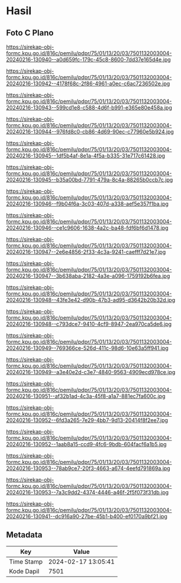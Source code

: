 # Hasil

## Foto C Plano

https://sirekap-obj-formc.kpu.go.id/816c/pemilu/pdpr/75/01/13/20/03/7501132003004-20240216-130940--a0d659fc-179c-45c8-8600-7dd37e165d4e.jpg

https://sirekap-obj-formc.kpu.go.id/816c/pemilu/pdpr/75/01/13/20/03/7501132003004-20240216-130942--4178f68c-2f86-4961-a0ec-c6ac7236502e.jpg

https://sirekap-obj-formc.kpu.go.id/816c/pemilu/pdpr/75/01/13/20/03/7501132003004-20240216-130943--599cd1e8-c588-4d6f-b991-e365e80e458a.jpg

https://sirekap-obj-formc.kpu.go.id/816c/pemilu/pdpr/75/01/13/20/03/7501132003004-20240216-130944--976fd8c0-cb86-4d69-90ec-c77960e5b924.jpg

https://sirekap-obj-formc.kpu.go.id/816c/pemilu/pdpr/75/01/13/20/03/7501132003004-20240216-130945--1df5b4af-8e1a-4f5a-b335-31e717c61428.jpg

https://sirekap-obj-formc.kpu.go.id/816c/pemilu/pdpr/75/01/13/20/03/7501132003004-20240216-130945--b35a00bd-7791-479a-8c4a-88265b0ccb7c.jpg

https://sirekap-obj-formc.kpu.go.id/816c/pemilu/pdpr/75/01/13/20/03/7501132003004-20240216-130946--f9b04f6a-3c03-407d-a338-aef5e357f1ba.jpg

https://sirekap-obj-formc.kpu.go.id/816c/pemilu/pdpr/75/01/13/20/03/7501132003004-20240216-130946--ce1c9606-1638-4a2c-ba48-fdf6bf6d1478.jpg

https://sirekap-obj-formc.kpu.go.id/816c/pemilu/pdpr/75/01/13/20/03/7501132003004-20240216-130947--2e6e4856-2f33-4c3a-9241-caefff7d21e7.jpg

https://sirekap-obj-formc.kpu.go.id/816c/pemilu/pdpr/75/01/13/20/03/7501132003004-20240216-130947--3b638aba-2182-4a3e-a096-1759192b6fea.jpg

https://sirekap-obj-formc.kpu.go.id/816c/pemilu/pdpr/75/01/13/20/03/7501132003004-20240216-130948--43fe3e42-d90b-47b3-ad95-d3642b20b32d.jpg

https://sirekap-obj-formc.kpu.go.id/816c/pemilu/pdpr/75/01/13/20/03/7501132003004-20240216-130948--c793dce7-9410-4cf9-8947-2ea970ca5de6.jpg

https://sirekap-obj-formc.kpu.go.id/816c/pemilu/pdpr/75/01/13/20/03/7501132003004-20240216-130949--769366ce-526d-411c-98d6-10e63a5ff941.jpg

https://sirekap-obj-formc.kpu.go.id/816c/pemilu/pdpr/75/01/13/20/03/7501132003004-20240216-130949--a3e40e2d-c3e7-4840-9563-4909ecd978ce.jpg

https://sirekap-obj-formc.kpu.go.id/816c/pemilu/pdpr/75/01/13/20/03/7501132003004-20240216-130951--af32b1ad-4c3a-45f8-a1a7-881ec7fa600c.jpg

https://sirekap-obj-formc.kpu.go.id/816c/pemilu/pdpr/75/01/13/20/03/7501132003004-20240216-130952--6fd3a265-7e29-4bb7-9d13-20414f8f2ee7.jpg

https://sirekap-obj-formc.kpu.go.id/816c/pemilu/pdpr/75/01/13/20/03/7501132003004-20240216-130952--1aab8a15-ccd9-4fc6-9bdb-604facf6a1b5.jpg

https://sirekap-obj-formc.kpu.go.id/816c/pemilu/pdpr/75/01/13/20/03/7501132003004-20240216-130953--78ab9ce7-20f3-4663-a674-4eefd791869a.jpg

https://sirekap-obj-formc.kpu.go.id/816c/pemilu/pdpr/75/01/13/20/03/7501132003004-20240216-130953--7a3c9dd2-4374-4446-a46f-2f5f073f31db.jpg

https://sirekap-obj-formc.kpu.go.id/816c/pemilu/pdpr/75/01/13/20/03/7501132003004-20240216-130941--dc916a90-27be-45b1-b400-ef0170a9bf21.jpg


## Metadata

| Key        | Value               |
| ---------- | ------------------- |
| Time Stamp | 2024-02-17 13:05:41 |
| Kode Dapil | 7501                |



